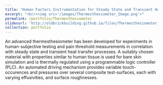 ```yaml
---
title: "Human Factors Instrumentation for Steady State and Transient Heat Transfer Processes"
excerpt: "<br/><img src='/images/Thermesthesiometer_Image.png'>"
permalink: /portfolio/Thermesthesiometer
slidesurl: 'http://oldbrickbuilding.github.io/files/Thermesthesiometer_Presentation.pdf'
collection: portfolio
---
```

An advanced thermesthesiometer has been developed for experiments in human-subjective testing and pain threshold measurements in correlation with steady state and transient heat transfer processes. A suitably chosen material with properties similar to human tissue is used for bare skin simulation and is thermally regulated using a programmable logic controller (PLC). An automated driving mechanism provides variable touch-occurences and pressures over several composite test-surfaces, each with varying effusivities, and surface roughnesses.
